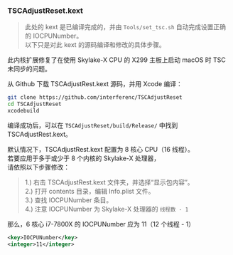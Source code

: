 ### TSCAdjustReset.kext
> 此处的 kext 是已编译完成的，并由 `Tools/set_tsc.sh` 自动完成设置正确的 IOCPUNumber。  
> 以下只是对此 kext 的源码编译和修改的具体步骤。

此内核扩展修复了在使用 Skylake-X CPU 的 X299 主板上启动 macOS 时 TSC 未同步的问题。

从 Github 下载 TSCAdjustRest.kext 源码，并用 Xcode 编译：
```bash
git clone https://github.com/interferenc/TSCAdjustReset
cd TSCAdjustReset
xcodebuild
```

编译成功后，可以在 `TSCAdjustReset/build/Release/` 中找到 TSCAdjustRest.kext。  

默认情况下，TSCAdjustRest.kext 配置为 8 核心 CPU（16 线程）。  
若要应用于多于或少于 8 个内核的 Skylake-X 处理器，  
请依照以下步骤修改：

> 1.) 右击 TSCAdjustRest.kext 文件夹，并选择“显示包内容”。  
> 2.) 打开 contents 目录，编辑 Info.plist 文件。  
> 3.) 查找 IOCPUNumber 条目。  
> 4.) 注意 IOCPUNumber 为 Skylake-X 处理器的 `线程数 - 1`

那么，6 核心 i7-7800X 的 IOCPUNumber 应为 11（12 个线程 - 1）
```xml
<key>IOCPUNumber</key>
<integer>11</integer>
```
